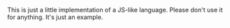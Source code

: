 This is just a little implementation of a JS-like language. Please don't use it for anything. It's just an example.
